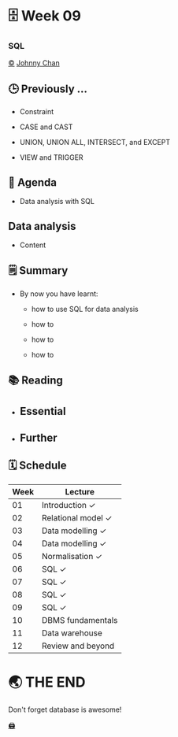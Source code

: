 # 🗄 Week 09
### SQL
[©](https://creativecommons.org/licenses/by/4.0/) [Johnny Chan](mailto:jh.chan@auckland.ac.nz)



## 🕒 Previously ...

- Constraint

- CASE and CAST

- UNION, UNION ALL, INTERSECT, and EXCEPT

- VIEW and TRIGGER



## 📌 Agenda
- Data analysis with SQL



## Data analysis
- Content



## 🗒 Summary
- By now you have learnt:

	- how to use SQL for data analysis

	- how to

	- how to

	- how to


## 📚 Reading
- Essential
	-

- Further
	-



## 🗓 Schedule
Week | Lecture
--- | ---
01 | Introduction ✓
02 | Relational model ✓
03 | Data modelling ✓
04 | Data modelling ✓
05 | Normalisation ✓
06 | SQL ✓
07 | SQL ✓
08 | SQL ✓
09 | SQL ✓
10 | DBMS fundamentals
11 | Data warehouse
12 | Review and beyond



# 🌏 THE END
Don't forget database is awesome!

[🖨](?print-pdf)
